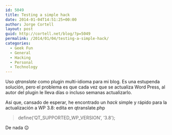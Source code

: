 ```yaml
---
id: 5049
title: Testing a simple hack
date: 2014-01-04T14:51:25+00:00
author: Jorge Cortell
layout: post
guid: http://cortell.net/blog/?p=5049
permalink: /2014/01/04/testing-a-simple-hack/
categories:
  - Geek Fun
  - General
  - Hacking
  - Personal
  - Technology
---
```

Uso _qtranslate_ como plugin multi-idioma para mi blog. Es una estupenda solución, pero el problema es que cada vez que se actualiza Word Press, al autor del plugin le lleva días o incluso semanas actualizarlo.

Así que, cansado de esperar, he encontrado un _hack_ simple y rápido para la actualización a WP 3.8: edita en qtranslate.php

> define(&#8216;QT\_SUPPORTED\_WP_VERSION&#8217;, &#8216;3.8&#8217;);

De nada 😉